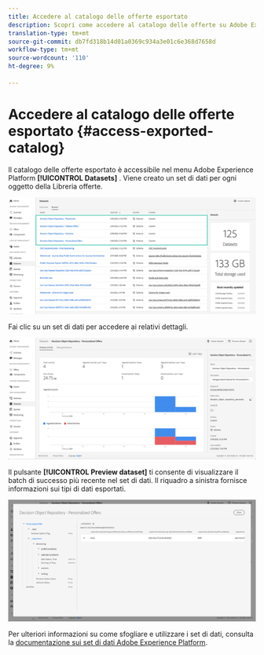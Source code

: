 ```yaml
---
title: Accedere al catalogo delle offerte esportato
description: Scopri come accedere al catalogo delle offerte su Adobe Experience Platform una volta esportato.
translation-type: tm+mt
source-git-commit: db7fd318b14d01a0369c934a3e01c6e368d7658d
workflow-type: tm+mt
source-wordcount: '110'
ht-degree: 9%

---
```


# Accedere al catalogo delle offerte esportato {#access-exported-catalog}

Il catalogo delle offerte esportato è accessibile nel menu Adobe Experience Platform **[!UICONTROL Datasets]** . Viene creato un set di dati per ogni oggetto della Libreria offerte.

![](../../assets/datasets-list.png)

Fai clic su un set di dati per accedere ai relativi dettagli.

![](../../assets/dataset-activity.png)

Il pulsante **[!UICONTROL Preview dataset]** ti consente di visualizzare il batch di successo più recente nel set di dati. Il riquadro a sinistra fornisce informazioni sui tipi di dati esportati.

![](../../assets/dataset-preview.png)

Per ulteriori informazioni su come sfogliare e utilizzare i set di dati, consulta la [documentazione sui set di dati Adobe Experience Platform](https://experienceleague.adobe.com/docs/experience-platform/catalog/datasets/user-guide.html?lang=en#getting-started).
